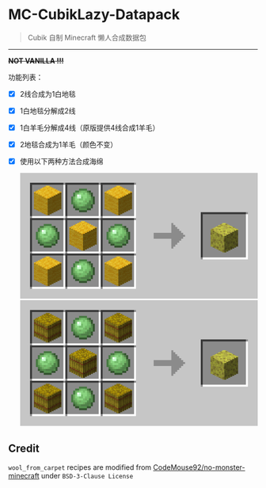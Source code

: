 # MC-CubikLazy-Datapack

> Cubik 自制 Minecraft 懒人合成数据包

------

~~**NOT VANILLA !!!**~~

功能列表：

- [X] 2线合成为1白地毯
- [X] 1白地毯分解成2线
- [X] 1白羊毛分解成4线（原版提供4线合成1羊毛）
- [X] 2地毯合成为1羊毛（颜色不变）
- [X] 使用以下两种方法合成海绵

    ![sponge_with_yellow_wool](sponge_with_yellow_wool.png)
    ![sponge_with_hay_block](sponge_with_hay_block.png)

## Credit

`wool_from_carpet` recipes are modified from [CodeMouse92/no-monster-minecraft](https://github.com/CodeMouse92/no-monster-minecraft/tree/main/data/minecraft/recipes/wool_from_carpet) under `BSD-3-Clause License`
